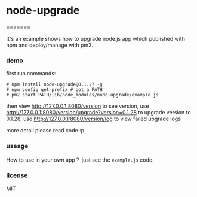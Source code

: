 # node-upgrade

======= 

It's an example shows how to upgrade node.js app which published with npm and deploy/manage with pm2.

### demo

first run commands:

```
# npm install node-upgrade@0.1.27 -g
# npm config get prefix # got a PATH
# pm2 start PATH/lib/node_modules/node-upgrade/example.js
```

then view http://127.0.0.1:8080/version to see version,
use  http://127.0.0.1:8080/version/upgrade?version=0.1.28 to upgrade version to 0.1.28, 
use  http://127.0.0.1:8080/version/log to view failed upgrade logs

more detail please read code :p

### useage

How to use in your own app？ just see the `example.js` code.

### license
MIT